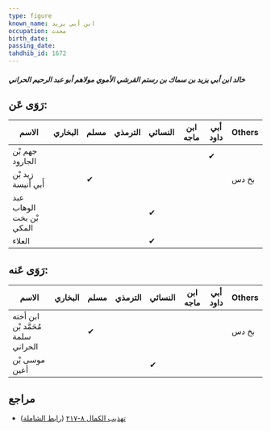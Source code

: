 ```yaml
---
type: figure
known_name: ابن أبي يزيد
occupation: محدث
birth_date:
passing_date:
tahdhib_id: 1672
---
```

##### خالد ابن أبي يزيد بن سماك بن رستم القرشي الأموي مولاهم أبو عبد الرحيم الحراني

## رَوَى عَن:
| الاسم                    | البخاري | مسلم | الترمذي | النسائي | ابن ماجه | أبي داود | Others |
| ------------------------ | ------- | ---- | ------- | ------- | -------- | -------- | ------ |
| جهم بْن الجارود          |         |      |         |         |          | ✔        |        |
| زيد بْن أَبي أنيسة       |         | ✔    |         |         |          |          | بخ دس  |
| عبد الوهاب بْن بخت المكي |         |      |         | ✔       |          |          |        |
| العلاء                   |         |      |         | ✔       |          |          |        |
## رَوَى عَنه:
| الاسم                              | البخاري | مسلم | الترمذي | النسائي | ابن ماجه | أبي داود | Others |
| ---------------------------------- | ------- | ---- | ------- | ------- | -------- | -------- | ------ |
| ابن أخته مُحَمَّد بْن سلمة الحراني |         | ✔    |         |         |          |          | بخ دس  |
| موسى بْن أعين                      |         |      |         | ✔       |          |          |        |
## مراجع
- [تهذيب الكمال ٨-٢١٧](obsidian://open?vault=Tahdhib-al-Kamal&file=Figures/١٦٧٢-خالد%20ابن%20أبي%20يزيد%20بن%20سماك%20بن%20رستم%20القرشي%20الأموي%20مولاهم%20أبو%20عبد%20الرحيم%20الحراني) ([رابط الشاملة](https://shamela.ws/book/3722/3928))